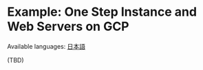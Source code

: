 # Example: One Step Instance and Web Servers on GCP

Available languages: [日本語](README.ja.md)

(TBD)
